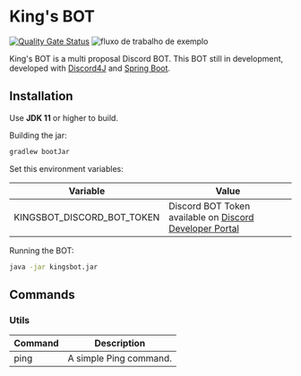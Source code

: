 # King's BOT
[![Quality Gate Status](https://sonarcloud.io/api/project_badges/measure?project=KingnaldoJr_kingsbot&metric=alert_status)](https://sonarcloud.io/dashboard?id=KingnaldoJr_kingsbot)
![fluxo de trabalho de exemplo](https://github.com/KingnaldoJr/kingsbot/actions/workflows/gradle.yml/badge.svg)

King's BOT is a multi proposal Discord BOT.
This BOT still in development, developed with [Discord4J](https://discord4j.com/) and [Spring Boot](https://spring.io/projects/spring-boot).

## Installation
Use **JDK 11** or higher to build.

Building the jar:
```gradle
gradlew bootJar
```

Set this environment variables:

| Variable                   | Value                                                                                     |
|----------------------------|-------------------------------------------------------------------------------------------|
| KINGSBOT_DISCORD_BOT_TOKEN | Discord BOT Token available on [Discord Developer Portal](https://discord.com/developers) |

Running the BOT:
```cmd
java -jar kingsbot.jar
```

## Commands
### Utils
| Command | Description            |
|---------|------------------------|
| ping    | A simple Ping command. |